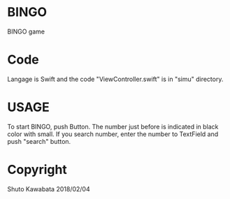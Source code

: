 # BINGO
BINGO game 


# Code
Langage is Swift and the code "ViewController.swift" is in "simu" directory.


# USAGE
 To start BINGO, push Button. 
 The number just before is indicated in black color with small.
 If you search number, enter the number to TextField and push "search" button.

# Copyright
 Shuto Kawabata
 2018/02/04
